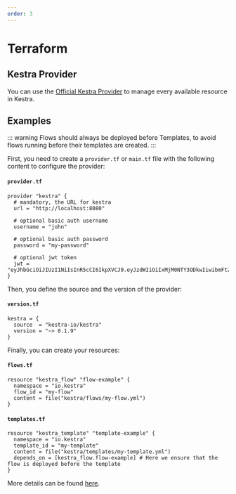 ```yaml
---
order: 3
---
```


# Terraform

## Kestra Provider

You can use the [Official Kestra Provider](https://registry.terraform.io/providers/kestra-io/kestra/latest) to manage
every available resource in Kestra.

## Examples

::: warning
Flows should always be deployed before Templates, to avoid flows running before their templates are created.
:::

First, you need to create a `provider.tf` or `main.tf` file with the following content to configure the provider:

#### **`provider.tf`**
```hcl
provider "kestra" {
  # mandatory, the URL for kestra
  url = "http://localhost:8080"

  # optional basic auth username
  username = "john"

  # optional basic auth password
  password = "my-password"

  # optional jwt token
  jwt = "eyJhbGciOiJIUzI1NiIsInR5cCI6IkpXVCJ9.eyJzdWIiOiIxMjM0NTY3ODkwIiwibmFtZSI6Iktlc3RyYS5pbyIsImlhdCI6MTUxNjIzOTAyMn0.hm2VKztDJP7CUsI69Th6Y5NLEQrXx7OErLXay55GD5U"
}
```

Then, you define the source and the version of the provider:

#### **`version.tf`**
```hcl
kestra = {
  source  = "kestra-io/kestra"
  version = "~> 0.1.9"
}
```

Finally, you can create your resources:

#### **`flows.tf`**
```hcl
resource "kestra_flow" "flow-example" {
  namespace = "io.kestra"
  flow_id = "my-flow"
  content = file("kestra/flows/my-flow.yml")
}
```

#### **`templates.tf`**
```hcl
resource "kestra_template" "template-example" {
  namespace = "io.kestra"
  template_id = "my-template"
  content = file("kestra/templates/my-template.yml")
  depends_on = [kestra_flow.flow-example] # Here we ensure that the flow is deployed before the template
}
```

More details can be found [here](https://registry.terraform.io/providers/kestra-io/kestra/latest/docs).